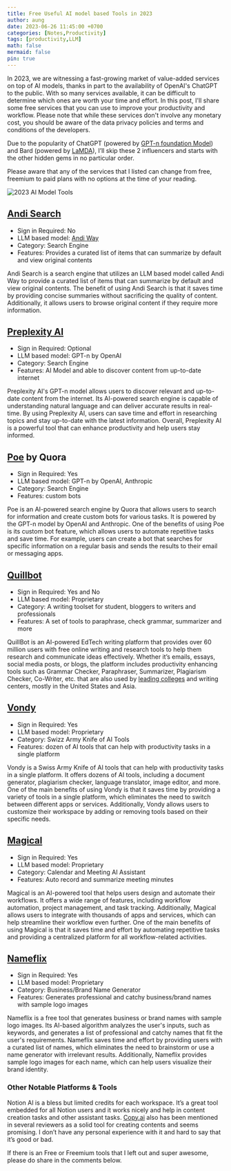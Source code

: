 ```yaml
---
title: Free Useful AI model based Tools in 2023
author: aung
date: 2023-06-26 11:45:00 +0700
categories: [Notes,Productivity]
tags: [productivity,LLM]
math: false
mermaid: false
pin: true
---
```


In 2023, we are witnessing a fast-growing market of value-added services on top of AI models, thanks in part to the availability of OpenAI's ChatGPT to the public. With so many services available, it can be difficult to determine which ones are worth your time and effort. In this post, I'll share some free services that you can use to improve your productivity and workflow. Please note that while these services don't involve any monetary cost, you should be aware of the data privacy policies and terms and conditions of the developers.

Due to the popularity of ChatGPT (powered by [GPT-n foundation Model](https://en.wikipedia.org/wiki/Generative_pre-trained_transformer)) and Bard (powered by [LaMDA](https://blog.google/technology/ai/lamda/)), I’ll skip these 2 influencers and starts with the other hidden gems in no particular order.

Please aware that any of the services that I listed can change from free, freemium to paid plans with no options at the time of your reading.


![2023 AI Model Tools](/AI.webp)

## [Andi Search](https://andisearch.com)

- Sign in Required: No
- LLM based model: [Andi Way](https://andisearch.com/answers/)
- Category: Search Engine
- Features: Provides a curated list of items that can summarize by default and view original contents

Andi Search is a search engine that utilizes an LLM based model called Andi Way to provide a curated list of items that can summarize by default and view original contents. The benefit of using Andi Search is that it saves time by providing concise summaries without sacrificing the quality of content. Additionally, it allows users to browse original content if they require more information.

## [Preplexity AI](https://www.perplexity.ai/)

- Sign in Required: Optional
- LLM based model: GPT-n by OpenAI
- Category: Search Engine
- Features: AI Model and able to discover content from up-to-date internet

Preplexity AI's GPT-n model allows users to discover relevant and up-to-date content from the internet. Its AI-powered search engine is capable of understanding natural language and can deliver accurate results in real-time. By using Preplexity AI, users can save time and effort in researching topics and stay up-to-date with the latest information. Overall, Preplexity AI is a powerful tool that can enhance productivity and help users stay informed.

## [Poe](https://www.notion.so/Free-Useful-AI-model-based-Tools-in-2023-760e81ba091b4ac090e2be961ab0c7b0?pvs=21) by Quora

- Sign in Required: Yes
- LLM based model: GPT-n by OpenAI, Anthropic
- Category: Search Engine
- Features: custom bots

Poe is an AI-powered search engine by Quora that allows users to search for information and create custom bots for various tasks. It is powered by the GPT-n model by OpenAI and Anthropic. One of the benefits of using Poe is its custom bot feature, which allows users to automate repetitive tasks and save time. For example, users can create a bot that searches for specific information on a regular basis and sends the results to their email or messaging apps. 

## [Quillbot](https://quillbot.com/)

- Sign in Required: Yes and No
- LLM based model: Proprietary
- Category: A writing toolset for student, bloggers to writers and professionals
- Features: A set of tools to paraphrase, check grammar, summarizer and more

QuillBot is an AI-powered EdTech writing platform that provides over 60 million users with free online writing and research tools to help them research and communicate ideas effectively. Whether it’s emails, essays, social media posts, or blogs, the platform includes productivity enhancing tools such as Grammar Checker, Paraphraser, Summarizer, Plagiarism Checker, Co-Writer, etc. that are also used by [leading colleges](https://purinacu.com/click?redirect=https%3A%2F%2Fquillbot.com%2Fstudent-resources&dID=1688993922726&hashId=232ef7b4b17624353c0fc6fe07264c3b253354f1598c7876db33de2cc7f068aa93c719&linkName=leading%20colleges) and writing centers, mostly in the United States and Asia.

## [Vondy](https://www.vondy.com)

- Sign in Required: Yes
- LLM based model: Proprietary
- Category: Swizz Army Knife of AI Tools
- Features: dozen of AI tools that can help with productivity tasks in a single platform

Vondy is a Swiss Army Knife of AI tools that can help with productivity tasks in a single platform. It offers dozens of AI tools, including a document generator, plagiarism checker, language translator, image editor, and more. One of the main benefits of using Vondy is that it saves time by providing a variety of tools in a single platform, which eliminates the need to switch between different apps or services. Additionally, Vondy allows users to customize their workspace by adding or removing tools based on their specific needs. 

## [Magical](https://magical.so/)

- Sign in Required: Yes
- LLM based model: Proprietary
- Category: Calendar and Meeting AI Assistant
- Features: Auto record and summarize meeting minutes

Magical is an AI-powered tool that helps users design and automate their workflows. It offers a wide range of features, including workflow automation, project management, and task tracking. Additionally, Magical allows users to integrate with thousands of apps and services, which can help streamline their workflow even further. One of the main benefits of using Magical is that it saves time and effort by automating repetitive tasks and providing a centralized platform for all workflow-related activities. 

## [Nameflix](https://namelix.com/)

- Sign in Required: Yes
- LLM based model: Proprietary
- Category: Business/Brand Name Generator
- Features: Generates professional and catchy business/brand names with sample logo images

Nameflix is a free tool that generates business or brand names with sample logo images. Its AI-based algorithm analyzes the user's inputs, such as keywords, and generates a list of professional and catchy names that fit the user's requirements. Nameflix saves time and effort by providing users with a curated list of names, which eliminates the need to brainstorm or use a name generator with irrelevant results. Additionally, Nameflix provides sample logo images for each name, which can help users visualize their brand identity. 

### Other Notable Platforms & Tools

Notion AI is a bless but limited credits for each workspace. It’s a great tool embedded for all Notion users and it works nicely and help in content creation tasks and other assistant tasks. [Copy.ai](http://Copy.ai) also has been mentioned in several reviewers as a solid tool for creating contents and seems promising. I don’t have any personal experience with it and hard to say that it’s good or bad. 

If there is an Free or Freemium tools that I left out and super awesome, please do share in the comments below.